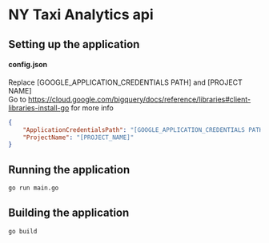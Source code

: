 # NY Taxi Analytics api

## Setting up the application

#### config.json
Replace [GOOGLE_APPLICATION_CREDENTIALS PATH] and [PROJECT NAME]  
Go to https://cloud.google.com/bigquery/docs/reference/libraries#client-libraries-install-go for more info


```json
{
    "ApplicationCredentialsPath": "[GOOGLE_APPLICATION_CREDENTIALS PATH]",
    "ProjectName": "[PROJECT_NAME]"
}
```


## Running the application

```cmd
go run main.go
```

## Building the application

```cmd
go build
```

